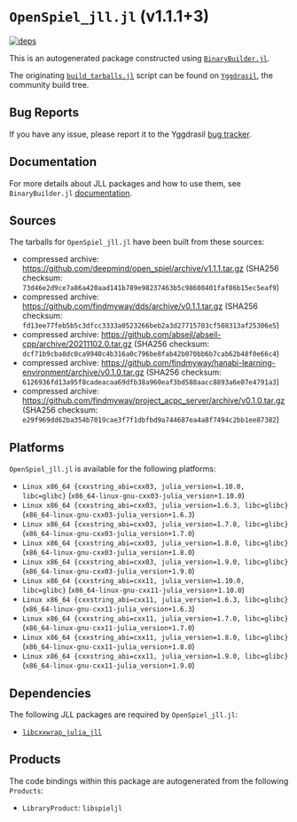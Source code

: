 # `OpenSpiel_jll.jl` (v1.1.1+3)

[![deps](https://juliahub.com/docs/OpenSpiel_jll/deps.svg)](https://juliahub.com/ui/Packages/OpenSpiel_jll/I4H7G?page=2)

This is an autogenerated package constructed using [`BinaryBuilder.jl`](https://github.com/JuliaPackaging/BinaryBuilder.jl).

The originating [`build_tarballs.jl`](https://github.com/JuliaPackaging/Yggdrasil/blob/ff14171eeeb5ad3152c42c82ade8fbbaf3c60ed7/O/OpenSpiel/build_tarballs.jl) script can be found on [`Yggdrasil`](https://github.com/JuliaPackaging/Yggdrasil/), the community build tree.

## Bug Reports

If you have any issue, please report it to the Yggdrasil [bug tracker](https://github.com/JuliaPackaging/Yggdrasil/issues).

## Documentation

For more details about JLL packages and how to use them, see `BinaryBuilder.jl` [documentation](https://docs.binarybuilder.org/stable/jll/).

## Sources

The tarballs for `OpenSpiel_jll.jl` have been built from these sources:

* compressed archive: https://github.com/deepmind/open_spiel/archive/v1.1.1.tar.gz (SHA256 checksum: `73d46e2d9ce7a86a420aad141b789e98237463b5c98608401faf86b15ec5eaf9`)
* compressed archive: https://github.com/findmyway/dds/archive/v0.1.1.tar.gz (SHA256 checksum: `fd13ee77feb5b5c3dfcc3333a0523266beb2a3d27715703cf508313af25306e5`)
* compressed archive: https://github.com/abseil/abseil-cpp/archive/20211102.0.tar.gz (SHA256 checksum: `dcf71b9cba8dc0ca9940c4b316a0c796be8fab42b070bb6b7cab62b48f0e66c4`)
* compressed archive: https://github.com/findmyway/hanabi-learning-environment/archive/v0.1.0.tar.gz (SHA256 checksum: `6126936fd13a95f8cadeacaa69dfb38a960eaf3bd588aacc8893a6e07e4791a3`)
* compressed archive: https://github.com/findmyway/project_acpc_server/archive/v0.1.0.tar.gz (SHA256 checksum: `e29f969dd62ba354b7019cae3f7f1dbfbd9a744687ea4a8f7494c2bb1ee87382`)

## Platforms

`OpenSpiel_jll.jl` is available for the following platforms:

* `Linux x86_64 {cxxstring_abi=cxx03, julia_version=1.10.0, libc=glibc}` (`x86_64-linux-gnu-cxx03-julia_version+1.10.0`)
* `Linux x86_64 {cxxstring_abi=cxx03, julia_version=1.6.3, libc=glibc}` (`x86_64-linux-gnu-cxx03-julia_version+1.6.3`)
* `Linux x86_64 {cxxstring_abi=cxx03, julia_version=1.7.0, libc=glibc}` (`x86_64-linux-gnu-cxx03-julia_version+1.7.0`)
* `Linux x86_64 {cxxstring_abi=cxx03, julia_version=1.8.0, libc=glibc}` (`x86_64-linux-gnu-cxx03-julia_version+1.8.0`)
* `Linux x86_64 {cxxstring_abi=cxx03, julia_version=1.9.0, libc=glibc}` (`x86_64-linux-gnu-cxx03-julia_version+1.9.0`)
* `Linux x86_64 {cxxstring_abi=cxx11, julia_version=1.10.0, libc=glibc}` (`x86_64-linux-gnu-cxx11-julia_version+1.10.0`)
* `Linux x86_64 {cxxstring_abi=cxx11, julia_version=1.6.3, libc=glibc}` (`x86_64-linux-gnu-cxx11-julia_version+1.6.3`)
* `Linux x86_64 {cxxstring_abi=cxx11, julia_version=1.7.0, libc=glibc}` (`x86_64-linux-gnu-cxx11-julia_version+1.7.0`)
* `Linux x86_64 {cxxstring_abi=cxx11, julia_version=1.8.0, libc=glibc}` (`x86_64-linux-gnu-cxx11-julia_version+1.8.0`)
* `Linux x86_64 {cxxstring_abi=cxx11, julia_version=1.9.0, libc=glibc}` (`x86_64-linux-gnu-cxx11-julia_version+1.9.0`)

## Dependencies

The following JLL packages are required by `OpenSpiel_jll.jl`:

* [`libcxxwrap_julia_jll`](https://github.com/JuliaBinaryWrappers/libcxxwrap_julia_jll.jl)

## Products

The code bindings within this package are autogenerated from the following `Products`:

* `LibraryProduct`: `libspieljl`
